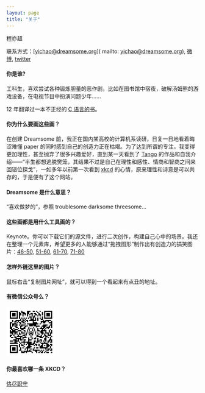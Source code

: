 ```yaml
---
layout: page
title: "关于"
---
```


程亦超

联系方式：[yichao@dreamsome.org]( mailto: yichao@dreamsome.org), [微博](http://weibo.com/onesuper), [twitter](http://twitter.com/onesuper0)

<div class="faq">
<h4>你是谁?</h4>
<p>工科生，喜欢尝试各种锻炼胆量的恶作剧，比如在图书馆中宿夜，破解汤姆熊的游戏设备，在电视节目中扮演问题少年……</p>
<p>12 年翻译过一本不正经的 <a href="http://www.amazon.cn/gp/product/B00FG1RW6I">C 语言的书</a>。</p>


<h4>你为什么要画这些画？</h4>
<p>在创建 Dreamsome 前，我正在国内某高校的计算机系读研，日复一日地看着晦涩难懂 paper 的同时感到自己的创造力正在枯竭。为了达到所谓的专注，我变得更加理性，甚至抛弃了很多兴趣爱好，直到某一天看到了 <a href="http://weibo.com/u/1717122750/">Tango</a> 的作品和自我介绍——“半生都想逃脱樊笼，其结果不过是自己在理性和感性、情商和智商之间来回错位探戈”，一如多年以前第一次看到 <a href="http://xkcd.com/">xkcd</a> 的心情，原来理性和诗意是可以共存的，于是便有了这个网站。</p>


<h4>Dreamsome 是什么意思？</h4>
<p>“喜欢做梦的”，参照 troublesome darksome threesome...</p>


<h4>这些画都是用什么工具画的？</h4>
<p>Keynote。你可以下载它们的源文件，进行二次创作，构建自己心中的场景。我还在整理一个元素库，希望更多的人能够通过“拖拽图形”制作出有创造力的搞笑图片：<a href="/src/46_50.key">46-50</a>, <a href="/src/51_60.key">51-60</a>, <a href="/src/61_70.key">61-70</a>, <a href="/src/71_80.key">71-80</a></p>

<h4>怎样外链这里的图片？</h4>
<p>鼠标右击“复制图片网址”，就可以得到一个看起来有点丑的地址。</p>

<h4 id="wechat">有微信公众号么？</h4>
<p><img src="/images/wechat.jpg" width="129"/></p>


<h4>你最喜欢哪一条 XKCD？</h4>
<p><a href="https://xkcd.com/705/">恪尽职守</a></p>



</div>

